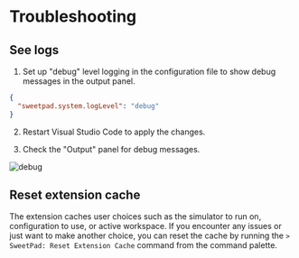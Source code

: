 # Troubleshooting

## See logs

1. Set up "debug" level logging in the configuration file to show debug messages in the output panel.

```json title=".vscode/settings.json"
{
  "sweetpad.system.logLevel": "debug"
}
```

2. Restart Visual Studio Code to apply the changes.

3. Check the "Output" panel for debug messages.

![debug](/images/troubleshooting-output-panel.png)

## Reset extension cache

The extension caches user choices such as the simulator to run on, configuration to use, or active workspace. If you
encounter any issues or just want to make another choice, you can reset the cache by running the
`> SweetPad: Reset Extension Cache` command from the command palette.
